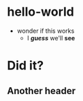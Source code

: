 # hello-world

* wonder if this works
  - I ***guess*** we'll **see**
  
# Did it?

## Another header

